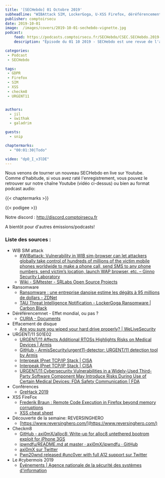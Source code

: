 ```yaml
---
title: '[SECHebdo] 01 Octobre 2019'
subheadline: "WIBAttack SIM, LockerGoga, U-XSS Firefox, déréférencement, checkm8, URGENT/11, #cybermois, ReversingHero, etc."
publisher: comptoirsecu
date: 2019-10-01
image:  /images/covers/2019-10-01-sechebdo-vignette.jpg
podcast:
    feed: https://podcasts.comptoirsecu.fr/SECHebdo/CSEC.SECHebdo.2019-10-01.m4a
    description: "Épisode du 01 10 2019 - SECHebdo est une revue de l'actualité cybersécurité réalisée en live sur Youtube, généralement le mardi soir."

categories:
 - Podcast
 - SECHebdo

tags:
 - GDPR
 - Firefox
 - SIM 
 - XSS
 - checkm8
 - URGENT11


authors:
  - jil
  - swithak
  - galadrim

guests:
  - snip

chaptermarks:
  - "00:01:30|Todo"

video: "dpO_I_v3lDE"
---
```


Nous venons de tourner un nouveau SECHebdo en live sur Youtube. Comme d'habitude, si vous avez raté l'enregistrement, vous pouvez le retrouver sur notre chaîne Youtube (vidéo ci-dessus) ou bien au format podcast audio:

{{< chaptermarks >}}

{{< podigee >}}

Notre discord : <http://discord.comptoirsecu.fr>

A bientôt pour d'autres émissions/podcasts!

### Liste des sources :

*  WIB SIM attack
	* [#WIBattack: Vulnerability in WIB sim-browser can let attackers globally take control of hundreds of millions of the victim mobile phones worldwide to make a phone call, send SMS to any phone numbers, send victim’s location, launch WAP browser, etc. – Ginno Security Laboratory](https://ginnoslab.org/2019/09/21/wibattack-vulnerability-in-wib-sim-browser-can-let-attackers-globally-take-control-of-hundreds-of-millions-of-the-victim-mobile-phones-worldwide-to-make-a-phone-call-send-sms-to-any-phone-numbers/)
	* [Wiki - SIMtester - SRLabs Open Source Projects](https://opensource.srlabs.de/projects/simtester)
*  Ransomware
	* [Ransomware : une entreprise danoise estime les dégâts à 95 millions de dollars - ZDNet](https://www.zdnet.fr/actualites/ransomware-une-entreprise-danoise-estime-les-degats-a-95-millions-de-dollars-39891429.htm)
	* [					TAU Threat Intelligence Notification - LockerGoga Ransomware | Carbon Black			](https://www.carbonblack.com/2019/03/22/tau-threat-intelligence-notification-lockergoga-ransomware/)
*  Déréférencemnet - Effet mondial, ou pas ?
	* [CURIA - Documents](http://curia.europa.eu/juris/document/document.jsf?text=&docid=218105&pageIndex=0&doclang=fr&mode=req&dir=&occ=first&part=1&cid=903295)
*  Effacement de disque
	* [Are you sure you wiped your hard drive properly? | WeLiveSecurity](https://www.welivesecurity.com/2019/09/27/wiped-hard-drives-properly/)
*  URGENT/11 S01E02
	* [URGENT/11 Affects Additional RTOSs Highlights Risks on Medical Devices | Armis](https://www.armis.com/resources/iot-security-blog/urgent-11-update/)
	* [GitHub - ArmisSecurity/urgent11-detector: URGENT/11 detection tool by Armis](https://github.com/armissecurity/urgent11-detector)
	* [Interpeak IPnet TCP/IP Stack | CISA](https://www.us-cert.gov/ics/advisories/icsma-19-274-01)
	* [Interpeak IPnet TCP/IP Stack | CISA](https://www.us-cert.gov/ics/advisories/icsa-19-274-01)
	* [URGENT/11 Cybersecurity Vulnerabilities in a Widely-Used Third-Party Software Component May Introduce Risks During Use of Certain Medical Devices: FDA Safety Communication | FDA](https://www.fda.gov/medical-devices/safety-communications/urgent11-cybersecurity-vulnerabilities-widely-used-third-party-software-component-may-introduce)
* Conférences
	* [GreHack 2019](https://grehack.fr/)
*  XSS FireFox
	* [Frederik Braun : Remote Code Execution in Firefox beyond memory corruptions](https://frederik-braun.com/firefox-ui-xss-leading-to-rce.html)
	* [XSS cheat sheet](https://portswigger.net/web-security/cross-site-scripting/cheat-sheet)
*  Découverte de la semaine: REVERSINGHERO
	* [https://www.reversinghero.com/](https://www.reversinghero.com/)
*  Checkm8
	* [GitHub - axi0mX/alloc8: Write-up for alloc8 untethered bootrom exploit for iPhone 3GS](https://github.com/axi0mX/alloc8)
	* [ipwndfu/README.md at master · axi0mX/ipwndfu · GitHub](https://github.com/axi0mX/ipwndfu/blob/master/README.md)
	* [axi0mX sur Twitter](https://twitter.com/axi0mX/status/1177542201670168576)
	* [Pwn20wnd released #unc0ver with full A12 support sur Twitter](https://twitter.com/Pwn20wnd/status/1177549412978974720)
*  Le #cybermois 2019
	* [Événements | Agence nationale de la sécurité des systèmes d'information](https://www.ssi.gouv.fr/agence/cybersecurite/cybermois-2019/evenements/)
